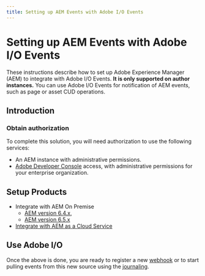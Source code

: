 ```yaml
---
title: Setting up AEM Events with Adobe I/O Events
---
```


# Setting up AEM Events with Adobe I/O Events

These instructions describe how to set up Adobe Experience Manager (AEM) to integrate with Adobe I/O Events. 
**It is only supported on author instances.**
You can use Adobe I/O Events for notification of AEM events, such as page or asset CUD operations.

## Introduction

### Obtain authorization

To complete this solution, you will need authorization to use the following services:

*   An AEM instance with administrative permissions. 
*   [Adobe Developer Console](/console) access, with administrative permissions for your enterprise organization.


## Setup Products

* Integrate with AEM On Premise
  * [AEM version 6.4.x](../aem/deprecated/aem_on_premise_install_6.4.md), 
  * [AEM version 6.5.x](../aem/aem_on_premise_install_6.5.md)
* [Integrate with AEM as a Cloud Service ](../aem/aem_skyline_install.md)

## Use Adobe I/O

Once the above is done, you are ready to register a new [webhook](../../index.md) 
or to start pulling events from this new source using the [journaling](../../journaling_intro.md).


